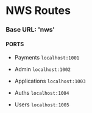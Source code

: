 # NWS Routes
### Base URL: 'nws'

#### PORTS

- Payments `localhost:1001`

- Admin `localhost:1002`

- Applications `localhost:1003`

- Auths `localhost:1004`

- Users `localhost:1005`